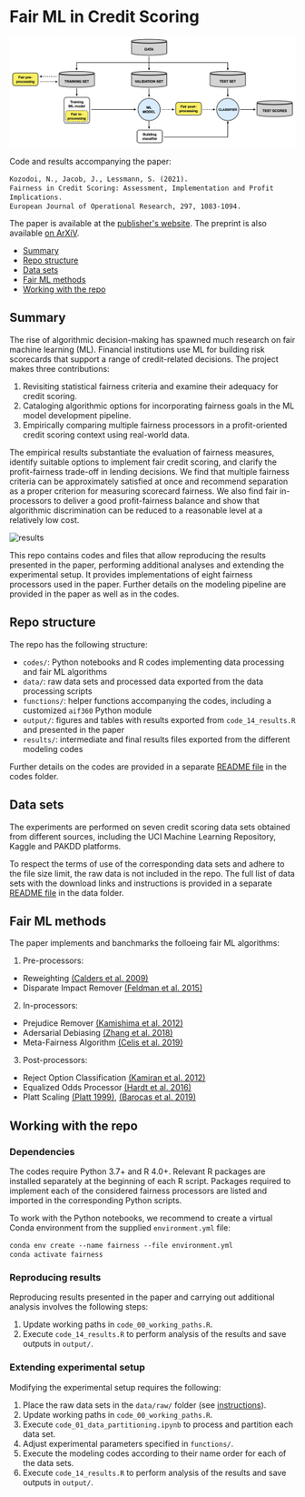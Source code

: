 # Fair ML in Credit Scoring

![pipeline](/output/fig_pipeline.jpg)

Code and results accompanying the paper:

```
Kozodoi, N., Jacob, J., Lessmann, S. (2021).
Fairness in Credit Scoring: Assessment, Implementation and Profit Implications.
European Journal of Operational Research, 297, 1083-1094.
``` 

The paper is available at the [publisher's website](https://doi.org/10.1016/j.ejor.2021.06.023). The preprint is also available [on ArXiV](https://arxiv.org/abs/2103.01907).

- [Summary](#summary)
- [Repo structure](#repo-structure)
- [Data sets](#data-sets)
- [Fair ML methods](#fair-ml-methods)
- [Working with the repo](#working-with-the-repo)


## Summary

The rise of algorithmic decision-making has spawned much research on fair machine learning (ML). Financial institutions use ML for building risk scorecards that support a range of credit-related decisions. The project makes three contributions:
1. Revisiting statistical fairness criteria and examine their adequacy for credit scoring.
2. Cataloging algorithmic options for incorporating fairness goals in the ML model development pipeline. 
3. Empirically comparing multiple fairness processors in a profit-oriented credit scoring context using real-world data. 

The empirical results substantiate the evaluation of fairness measures, identify suitable options to implement fair credit scoring, and clarify the profit-fairness trade-off in lending decisions. We find that multiple fairness criteria can be approximately satisfied at once and recommend separation as a proper criterion for measuring scorecard fairness. We also find fair in-processors to deliver a good profit-fairness balance and show that algorithmic discrimination can be reduced to a reasonable level at a relatively low cost. 

![results](https://i.postimg.cc/5yB7y21M/fair-gif.gif)

This repo contains codes and files that allow reproducing the results presented in the paper, performing additional analyses and extending the experimental setup. It provides implementations of eight fairness processors used in the paper. Further details on the modeling pipeline are provided in the paper as well as in the codes.


## Repo structure

The repo has the following structure:
- `codes/`: Python notebooks and R codes implementing data processing and fair ML algorithms
- `data/`: raw data sets and processed data exported from the data processing scripts
- `functions/`: helper functions accompanying the codes, including a customized `aif360` Python module
- `output/`: figures and tables with results exported from `code_14_results.R` and presented in the paper
- `results/`: intermediate and final results files exported from the different modeling codes

Further details on the codes are provided in a separate [README file](https://github.com/kozodoi/Fair_Credit_Scoring/blob/main/codes/README.md) in the codes folder.


## Data sets

The experiments are performed on seven credit scoring data sets obtained from different sources, including the UCI Machine Learning Repository, Kaggle and PAKDD platforms. 

To respect the terms of use of the corresponding data sets and adhere to the file size limit, the raw data is not included in the repo. The full list of data sets with the download links and instructions is provided in a separate [README file](https://github.com/kozodoi/Fair_Credit_Scoring/blob/main/data/README.md) in the data folder.


## Fair ML methods

The paper implements and banchmarks the folloeing fair ML algorithms:
1. Pre-processors:
  - Reweighting [(Calders et al. 2009)](https://ieeexplore.ieee.org/abstract/document/5360534)
  - Disparate Impact Remover [(Feldman et al. 2015)](https://dl.acm.org/doi/abs/10.1145/2783258.2783311?casa_token=hPPsvh9w2QEAAAAA:RE90pNifv99Y9yCMgE4O1vOquljiAtjVCQQ3UgFDHIgcn2J21J5ry6HCv2iXXTX2Gw9e1VBbS07j)
2. In-processors:
  - Prejudice Remover [(Kamishima et al. 2012)](https://link.springer.com/chapter/10.1007/978-3-642-33486-3_3)
  - Adersarial Debiasing [(Zhang et al. 2018)](https://dl.acm.org/doi/abs/10.1145/3278721.3278779)
  - Meta-Fairness Algorithm [(Celis et al. 2019)](https://dl.acm.org/doi/abs/10.1145/3287560.3287586?casa_token=VdBhACPUHUYAAAAA:D8-vlR7Vf5QVQXyYhHB23IBjO0xrKQH64wztDghcSCUpaUwwkWeMZ2Cqu76yjLvSCVhzpjleAAnJ)
3. Post-processors:
  - Reject Option Classification [(Kamiran et al. 2012)](https://ieeexplore.ieee.org/abstract/document/6413831)
  - Equalized Odds Processor [(Hardt et al. 2016)](https://papers.nips.cc/paper/2016/hash/9d2682367c3935defcb1f9e247a97c0d-Abstract.html)
  - Platt Scaling [(Platt 1999)](https://home.cs.colorado.edu/~mozer/Teaching/syllabi/6622/papers/Platt1999.pdf), [(Barocas et al. 2019)](https://fairmlbook.org)


## Working with the repo

### Dependencies

The codes require Python 3.7+ and R 4.0+. Relevant R packages are installed separately at the beginning of each R script. Packages required to implement each of the considered fairness processors are listed and imported in the corresponding Python scripts.

To work with the Python notebooks, we recommend to create a virtual Conda environment from the supplied `environment.yml` file:
```
conda env create --name fairness --file environment.yml
conda activate fairness
```

### Reproducing results

Reproducing results presented in the paper and carrying out additional analysis involves the following steps:
1. Update working paths in `code_00_working_paths.R`.
2. Execute `code_14_results.R` to perform analysis of the results and save outputs in `output/`.


### Extending experimental setup

Modifying the experimental setup requires the following:
1. Place the raw data sets in the `data/raw/` folder (see [instructions](https://github.com/kozodoi/Fair_Credit_Scoring/blob/main/data/README.md)).
2. Update working paths in `code_00_working_paths.R`.
3. Execute `code_01_data_partitioning.ipynb` to process and partition each data set.
4. Adjust experimental parameters specified in `functions/`.
5. Execute the modeling codes according to their name order for each of the data sets.
6. Execute `code_14_results.R` to perform analysis of the results and save outputs in `output/`.
